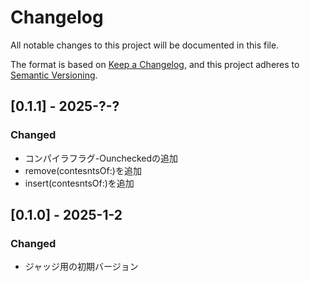 # Changelog

All notable changes to this project will be documented in this file.

The format is based on [Keep a Changelog](https://keepachangelog.com/en/1.0.0/),
and this project adheres to [Semantic Versioning](https://semver.org/spec/v2.0.0.html).

## [0.1.1] - 2025-?-?
### Changed
- コンパイラフラグ-Ouncheckedの追加
- remove(contesntsOf:)を追加
- insert(contesntsOf:)を追加

## [0.1.0] - 2025-1-2
### Changed
- ジャッジ用の初期バージョン
